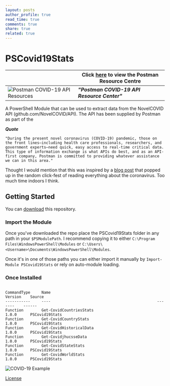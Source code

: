 ```yaml
---
layout: posts
author_profile: true
read_time: true
comments: true
share: true
related: true
---
```


# PSCovid19Stats

| | Click [here](https://covid-19-apis.postman.com/) to view the Postman Resource Centre |
|-----|--|
|![Postman COVID-19 API Resources](https://psciscomeraki.lukeleigh.com/assets/images/postmanlogo.jpg)| ***"Postman COVID-19 API Resource Center"*** |

A PowerShell Module that can be used to extract data from the NovelCOVID API (github.com/NovelCOVID/API). The API has been supplied by Postman as part of the

***Quote***

```"During the present novel coronavirus (COVID-19) pandemic, those on the front lines—including health care professionals, researchers, and government experts—need quick, easy access to real-time critical data. This type of information exchange is what APIs do best, and as an API-first company, Postman is committed to providing whatever assistance we can in this area."```

Thought I would mention that this was inspired by a [blog post](https://www.powershell.co.at/cov-id-19-powershell-prompt/) that popped up in the random click-fest of reading everything about the coronavirus. Too much time indoors I think.

## Getting Started

You can [download](https://github.com/BanterBoy/PSCovid19Stats/archive/master.zip)
this repository.

### Import the Module

Once you've downloaded the repo place the PSCovid19Stats folder in any path in your ``$PSModulePath``. I recommend copying it to either ``C:\Program Files\WindowsPowerShell\Modules`` or ``C:\Users\<Username>\Documents\WindowsPowerShell\Modules``.

Once it's in one of those paths you can either import it manually by ``Import-Module PSCovid19Stats`` or rely on auto-module loading.

### Once Installed

```PS C:\GitRepos> Get-Command -Module PSCovid19Stats

CommandType     Name                                               Version    Source
-----------     ----                                               -------    ------
Function        Get-CovidCountriesStats                            1.0.0      PSCovid19Stats
Function        Get-CovidCountryStats                              1.0.0      PSCovid19Stats
Function        Get-CovidHistoricalData                            1.0.0      PSCovid19Stats
Function        Get-CovidjhucsseData                               1.0.0      PSCovid19Stats
Function        Get-CovidStateStats                                1.0.0      PSCovid19Stats
Function        Get-CovidWorldStats                                1.0.0      PSCovid19Stats
```

![COVID-19 Example](https://psciscomeraki.lukeleigh.com/assets/images/pscovidscrnsht.png)

[License](/LICENSE)
